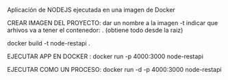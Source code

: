 Aplicación de NODEJS ejecutada en una imagen de Docker

CREAR IMAGEN DEL PROYECTO:
dar un nombre a la imagen -t
indicar que arhivos va a tener el contenedor: . (obtiene todo desde la raiz)

docker build -t node-restapi .


EJECUTAR APP EN DOCKER : 
docker run -p 4000:3000 node-restapi

EJECUTAR COMO UN PROCESO: 
docker run -d -p 4000:3000 node-restapi